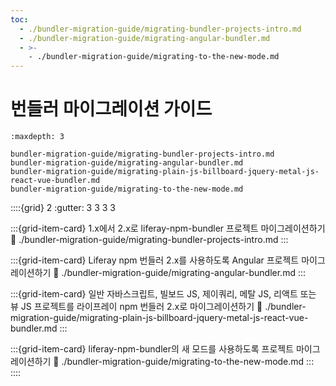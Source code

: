 ```yaml
---
toc:
  - ./bundler-migration-guide/migrating-bundler-projects-intro.md
  - ./bundler-migration-guide/migrating-angular-bundler.md
  - >-
    - ./bundler-migration-guide/migrating-to-the-new-mode.md
---
```

# 번들러 마이그레이션 가이드

```{toctree}
:maxdepth: 3

bundler-migration-guide/migrating-bundler-projects-intro.md
bundler-migration-guide/migrating-angular-bundler.md
bundler-migration-guide/migrating-plain-js-billboard-jquery-metal-js-react-vue-bundler.md
bundler-migration-guide/migrating-to-the-new-mode.md
```

::::{grid} 2
:gutter: 3 3 3 3

:::{grid-item-card} 1.x에서 2.x로 liferay-npm-bundler 프로젝트 마이그레이션하기
:link: ./bundler-migration-guide/migrating-bundler-projects-intro.md
:::

:::{grid-item-card} Liferay npm 번들러 2.x를 사용하도록 Angular 프로젝트 마이그레이션하기
:link: ./bundler-migration-guide/migrating-angular-bundler.md
:::

:::{grid-item-card} 일반 자바스크립트, 빌보드 JS, 제이쿼리, 메탈 JS, 리액트 또는 뷰 JS 프로젝트를 라이프레이 npm 번들러 2.x로 마이그레이션하기
:link: ./bundler-migration-guide/migrating-plain-js-billboard-jquery-metal-js-react-vue-bundler.md
:::

:::{grid-item-card} liferay-npm-bundler의 새 모드를 사용하도록 프로젝트 마이그레이션하기
:link: ./bundler-migration-guide/migrating-to-the-new-mode.md
:::
::::
